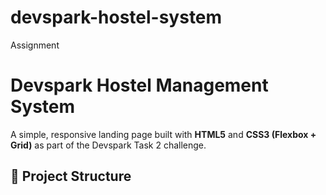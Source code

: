 # devspark-hostel-system
Assignment
# Devspark Hostel Management System

A simple, responsive landing page built with **HTML5** and **CSS3 (Flexbox + Grid)** as part of the Devspark Task 2 challenge.

## 📁 Project Structure
